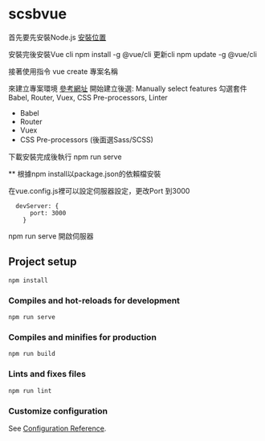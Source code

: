 # scsbvue

首先要先安裝Node.js
[安裝位置](https://nodejs.org/en/)

安裝完後安裝Vue cli
npm install -g @vue/cli
更新cli 
npm update -g @vue/cli

接著使用指令
vue create 專案名稱

來建立專案環境  [參考網址](https://book.vue.tw/CH3/3-1-vue-cli-introduction.html)
開始建立後選: Manually select features
勾選套件 Babel, Router, Vuex, CSS Pre-processors, Linter

- Babel
- Router
- Vuex
- CSS Pre-processors (後面選Sass/SCSS)

下載安裝完成後執行
npm run serve

** 根據npm install以package.json的依賴檔安裝

在vue.config.js裡可以設定伺服器設定，更改Port 到3000
```
  devServer: {
      port: 3000
    }
```
npm run serve 開啟伺服器
## Project setup
```
npm install
```

### Compiles and hot-reloads for development
```
npm run serve
```

### Compiles and minifies for production
```
npm run build
```

### Lints and fixes files
```
npm run lint
```

### Customize configuration
See [Configuration Reference](https://cli.vuejs.org/config/).
